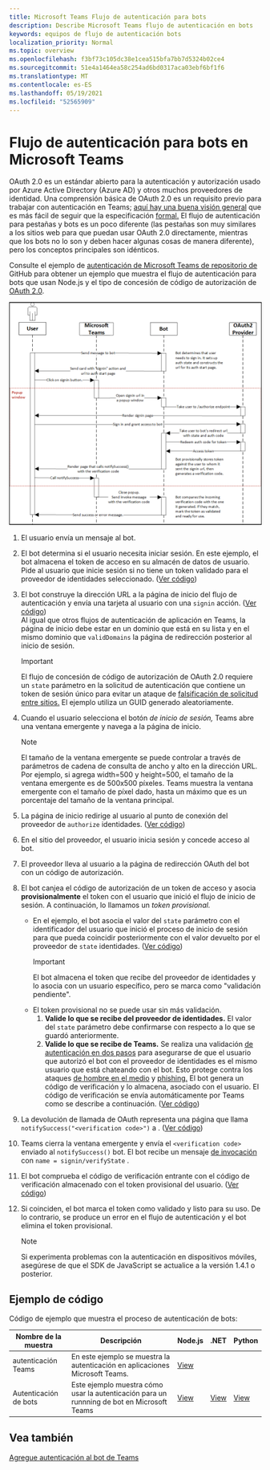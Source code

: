 ```yaml
---
title: Microsoft Teams Flujo de autenticación para bots
description: Describe Microsoft Teams flujo de autenticación en bots
keywords: equipos de flujo de autenticación bots
localization_priority: Normal
ms.topic: overview
ms.openlocfilehash: f3bf73c105dc38e1cea515bfa7bb7d5324b02ce4
ms.sourcegitcommit: 51e4a1464ea58c254ad6bd0317aca03ebf6bf1f6
ms.translationtype: MT
ms.contentlocale: es-ES
ms.lasthandoff: 05/19/2021
ms.locfileid: "52565909"
---
```

# <a name="authentication-flow-for-bots-in-microsoft-teams"></a>Flujo de autenticación para bots en Microsoft Teams

OAuth 2.0 es un estándar abierto para la autenticación y autorización usado por Azure Active Directory (Azure AD) y otros muchos proveedores de identidad. Una comprensión básica de OAuth 2.0 es un requisito previo para trabajar con autenticación en Teams; [aquí hay una buena visión general](https://aaronparecki.com/oauth-2-simplified/) que es más fácil de seguir que la especificación [formal.](https://oauth.net/2/) El flujo de autenticación para pestañas y bots es un poco diferente (las pestañas son muy similares a los sitios web para que puedan usar OAuth 2.0 directamente, mientras que los bots no lo son y deben hacer algunas cosas de manera diferente), pero los conceptos principales son idénticos.

Consulte el ejemplo de [autenticación de Microsoft Teams de repositorio de](https://github.com/OfficeDev/Microsoft-Teams-Samples/tree/main/samples/app-auth/nodejs) GitHub para obtener un ejemplo que muestra el flujo de autenticación para bots que usan Node.js y el tipo de concesión de código de autorización de [OAuth 2.0](https://oauth.net/2/grant-types/authorization-code/).

![Diagrama de secuencia de autenticación de bots](../../../assets/images/authentication/bot_auth_sequence_diagram.png)

1. El usuario envía un mensaje al bot.
2. El bot determina si el usuario necesita iniciar sesión.
   En este ejemplo, el bot almacena el token de acceso en su almacén de datos de usuario. Pide al usuario que inicie sesión si no tiene un token validado para el proveedor de identidades seleccionado. ([Ver código](https://github.com/OfficeDev/microsoft-teams-sample-auth-node/blob/469952a26d618dbf884a3be53c7d921cc580b1e2/src/utils/AuthenticationUtils.ts#L58-L76))
3. El bot construye la dirección URL a la página de inicio del flujo de autenticación y envía una tarjeta al usuario con una `signin` acción. ([Ver código](https://github.com/OfficeDev/microsoft-teams-sample-auth-node/blob/469952a26d618dbf884a3be53c7d921cc580b1e2/src/dialogs/BaseIdentityDialog.ts#L160-L190))</br>
    Al igual que otros flujos de autenticación de aplicación en Teams, la página de inicio debe estar en un dominio que está en su lista y en el mismo dominio que `validDomains` la página de redirección posterior al inicio de sesión.
    > [!IMPORTANT] 
    > El flujo de concesión de código de autorización de OAuth 2.0 requiere un `state` parámetro en la solicitud de autenticación que contiene un token de sesión único para evitar un ataque de [falsificación de solicitud entre sitios.](https://en.wikipedia.org/wiki/Cross-site_request_forgery) El ejemplo utiliza un GUID generado aleatoriamente.
4. Cuando el usuario selecciona el botón *de inicio de sesión,* Teams abre una ventana emergente y navega a la página de inicio.
   > [!NOTE]
   > El tamaño de la ventana emergente se puede controlar a través de parámetros de cadena de consulta de ancho y alto en la dirección URL. Por ejemplo, si agrega width=500 y height=500, el tamaño de la ventana emergente es de 500x500 píxeles. Teams muestra la ventana emergente con el tamaño de píxel dado, hasta un máximo que es un porcentaje del tamaño de la ventana principal.

5. La página de inicio redirige al usuario al punto de conexión del proveedor de `authorize` identidades. ([Ver código](https://github.com/OfficeDev/microsoft-teams-sample-auth-node/blob/469952a26d618dbf884a3be53c7d921cc580b1e2/public/html/auth-start.html#L51-L56))
6. En el sitio del proveedor, el usuario inicia sesión y concede acceso al bot.
7. El proveedor lleva al usuario a la página de redirección OAuth del bot con un código de autorización.
8. El bot canjea el código de autorización de un token de acceso y asocia **provisionalmente** el token con el usuario que inició el flujo de inicio de sesión. A continuación, lo llamamos un *token provisional.*
    * En el ejemplo, el bot asocia el valor del `state` parámetro con el identificador del usuario que inició el proceso de inicio de sesión para que pueda coincidir posteriormente con el valor devuelto por el proveedor de `state` identidades. ([Ver código](https://github.com/OfficeDev/microsoft-teams-sample-auth-node/blob/469952a26d618dbf884a3be53c7d921cc580b1e2/src/AuthBot.ts#L70-L99))
      > [!IMPORTANT] 
      > El bot almacena el token que recibe del proveedor de identidades y lo asocia con un usuario específico, pero se marca como "validación pendiente". 
    * El token provisional no se puede usar sin más validación.
      1. **Valide lo que se recibe del proveedor de identidades.** El valor del `state` parámetro debe confirmarse con respecto a lo que se guardó anteriormente. 
      1. **Valide lo que se recibe de Teams.** Se realiza una validación [de autenticación en dos pasos](https://en.wikipedia.org/wiki/Man-in-the-middle_attack) para asegurarse de que el usuario que autorizó el bot con el proveedor de identidades es el mismo usuario que está chateando con el bot. Esto protege contra los ataques [de hombre en el medio](https://en.wikipedia.org/wiki/Man-in-the-middle_attack) y [phishing.](https://en.wikipedia.org/wiki/Phishing) El bot genera un código de verificación y lo almacena, asociado con el usuario. El código de verificación se envía automáticamente por Teams como se describe a continuación. ([Ver código](https://github.com/OfficeDev/microsoft-teams-sample-auth-node/blob/469952a26d618dbf884a3be53c7d921cc580b1e2/src/AuthBot.ts#L100-L113))
9. La devolución de llamada de OAuth representa una página que llama `notifySuccess("<verification code>")` a . ([Ver código](https://github.com/OfficeDev/microsoft-teams-sample-auth-node/blob/master/src/views/oauth-callback-success.hbs))
10. Teams cierra la ventana emergente y envía el `<verification code>` enviado al `notifySuccess()` bot. El bot recibe un mensaje [de invocación](/bot-framework/dotnet/bot-builder-dotnet-activities#invoke) con `name = signin/verifyState` .
11. El bot comprueba el código de verificación entrante con el código de verificación almacenado con el token provisional del usuario. ([Ver código](https://github.com/OfficeDev/microsoft-teams-sample-auth-node/blob/469952a26d618dbf884a3be53c7d921cc580b1e2/src/dialogs/BaseIdentityDialog.ts#L127-L140))
12. Si coinciden, el bot marca el token como validado y listo para su uso. De lo contrario, se produce un error en el flujo de autenticación y el bot elimina el token provisional.

    > [!NOTE]
    > Si experimenta problemas con la autenticación en dispositivos móviles, asegúrese de que el SDK de JavaScript se actualice a la versión 1.4.1 o posterior.

## <a name="code-sample"></a>Ejemplo de código

Código de ejemplo que muestra el proceso de autenticación de bots:

| **Nombre de la muestra** | **Descripción** | **Node.js** | **.NET** | **Python** |
|-----------------|----------------|--------------|----------|-----------|
| autenticación Teams | En este ejemplo se muestra la autenticación en aplicaciones Microsoft Teams. | [View](https://github.com/OfficeDev/microsoft-teams-sample-auth-node) | | |
| Autenticación de bots | Este ejemplo muestra cómo usar la autenticación para un runnning de bot en Microsoft Teams | [View](https://github.com/microsoft/BotBuilder-Samples/tree/main/samples/javascript_nodejs/46.teams-auth) | [View](https://github.com/microsoft/BotBuilder-Samples/tree/main/samples/csharp_dotnetcore/46.teams-auth) | [View](https://github.com/microsoft/BotBuilder-Samples/tree/main/samples/python/46.teams-auth)

## <a name="see-also"></a>Vea también

[Agregue autenticación al bot de Teams](add-authentication.md)
